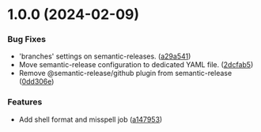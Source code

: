 # 1.0.0 (2024-02-09)


### Bug Fixes

* 'branches' settings on semantic-releases. ([a29a541](https://github.com/diablo02000/shell-repository-template/commit/a29a541b131c3789f4c791da068710586e4c2040))
* Move semantic-release configuration to dedicated YAML file. ([2dcfab5](https://github.com/diablo02000/shell-repository-template/commit/2dcfab50f3d9d85ebd97e9dfe5542ff6b62b91aa))
* Remove @semantic-release/github plugin from semantic-release ([0dd306e](https://github.com/diablo02000/shell-repository-template/commit/0dd306e20691c4e592d50ef1ff96fa6e9dcad0b7))


### Features

* Add shell format and misspell job ([a147953](https://github.com/diablo02000/shell-repository-template/commit/a147953dd9d9463299fb7674e328f73cac180ccf))
